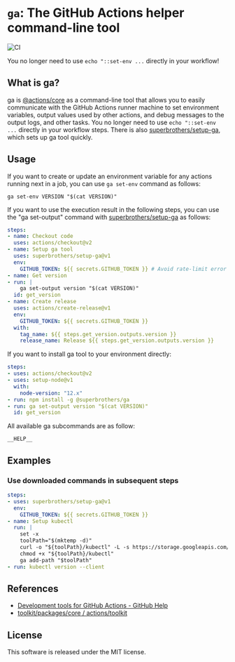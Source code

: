 # `ga`: The GitHub Actions helper command-line tool

![CI](https://github.com/superbrothers/ga/workflows/CI/badge.svg)

You no longer need to use `echo "::set-env ...` directly in your workflow!

## What is ga?

ga is [@actions/core](https://github.com/actions/toolkit/tree/master/packages/core) as a command-line tool that allows you to easily communicate with the GitHub Actions runner machine to set environment variables, output values used by other actions, and debug messages to the output logs, and other tasks. You no longer need to use `echo "::set-env ...` directly in your workflow steps. There is also [superbrothers/setup-ga](https://github.com/superbrothers/ga), which sets up ga tool quickly.

## Usage

If you want to create or update an environment variable for any actions running next in a job, you can use `ga set-env` command as follows:

```
ga set-env VERSION "$(cat VERSION)"
```

If you want to use the execution result in the following steps, you can use the "ga set-output" command with [superbrothers/setup-ga](https://github.com/superbrothers/setup-ga) as follows:

```yaml
steps:
- name: Checkout code
  uses: actions/checkout@v2
- name: Setup ga tool
  uses: superbrothers/setup-ga@v1
  env:
    GITHUB_TOKEN: ${{ secrets.GITHUB_TOKEN }} # Avoid rate-limit error
- name: Get version
- run: |
    ga set-output version "$(cat VERSION)"
  id: get_version
- name: Create release
  uses: actions/create-release@v1
  env:
    GITHUB_TOKEN: ${{ secrets.GITHUB_TOKEN }}
  with:
    tag_name: ${{ steps.get_version.outputs.version }}
    release_name: Release ${{ steps.get_version.outputs.version }}
```

If you want to install ga tool to your environment directly:
```yaml
steps:
- uses: actions/checkout@v2
- uses: setup-node@v1
  with:
    node-version: "12.x"
- run: npm install -g @superbrothers/ga
- run: ga set-output version "$(cat VERSION)"
  id: get_version
```

All available ga subcommands are as follow:
```
__HELP__
```

## Examples

### Use downloaded commands in subsequent steps

```yaml
steps:
- uses: superbrothers/setup-ga@v1
  env:
    GITHUB_TOKEN: ${{ secrets.GITHUB_TOKEN }}
- name: Setup kubectl
  run: |
    set -x
    toolPath="$(mktemp -d)"
    curl -o "${toolPath}/kubectl" -L -s https://storage.googleapis.com/kubernetes-release/release/v1.17.0/bin/linux/amd64/kubectl
    chmod +x "${toolPath}/kubectl"
    ga add-path "$toolPath"
- run: kubectl version --client
```

## References

- [Development tools for GitHub Actions \- GitHub Help](https://help.github.com/en/actions/reference/development-tools-for-github-actions)
- [toolkit/packages/core / actions/toolkit](https://github.com/actions/toolkit/tree/master/packages/core)

## License

This software is released under the MIT license.
